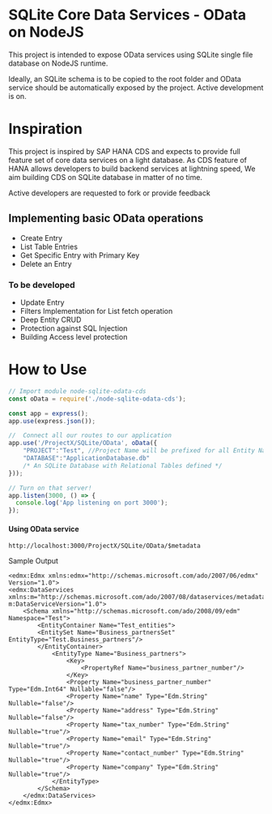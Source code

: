 # SQLite Core Data Services - OData on NodeJS 
This project is intended to expose OData services using SQLite single file database on NodeJS runtime.

Ideally, an SQLite schema is to be copied to the root folder and OData service should be automatically exposed by the project.
Active development is on.

# Inspiration
This project is inspired by SAP HANA CDS and expects to provide full feature set of core data services on a light database.
As CDS feature of HANA allows developers to build backend services at lightning speed, We aim building CDS on SQLite database in matter of no time.

Active developers are requested to fork or provide feedback

## Implementing basic OData operations
  + Create Entry
  + List Table Entries
  + Get Specific Entry with Primary Key
  + Delete an Entry

### To be developed
  + Update Entry
  + Filters Implementation for List fetch operation
  + Deep Entity CRUD
  + Protection against SQL Injection
  + Building Access level protection

# How to Use
```javascript
// Import module node-sqlite-odata-cds
const oData = require('./node-sqlite-odata-cds');

const app = express();
app.use(express.json());

//  Connect all our routes to our application
app.use('/ProjectX/SQLite/OData', oData({
	"PROJECT":"Test", //Project Name will be prefixed for all Entity Names
	"DATABASE":"ApplicationDatabase.db" 
	/* An SQLite Database with Relational Tables defined */
}));

// Turn on that server!
app.listen(3000, () => {
  console.log('App listening on port 3000');
});
```

#### Using OData service
```
http://localhost:3000/ProjectX/SQLite/OData/$metadata
```
Sample Output
```
<edmx:Edmx xmlns:edmx="http://schemas.microsoft.com/ado/2007/06/edmx" Version="1.0">
<edmx:DataServices xmlns:m="http://schemas.microsoft.com/ado/2007/08/dataservices/metadata" m:DataServiceVersion="1.0">
    <Schema xmlns="http://schemas.microsoft.com/ado/2008/09/edm" Namespace="Test">
        <EntityContainer Name="Test_entities">
        <EntitySet Name="Business_partnersSet" EntityType="Test.Business_partners"/>
        </EntityContainer>
            <EntityType Name="Business_partners">
                <Key>
                    <PropertyRef Name="business_partner_number"/>
                </Key>
                <Property Name="business_partner_number" Type="Edm.Int64" Nullable="false"/>
                <Property Name="name" Type="Edm.String" Nullable="false"/>
                <Property Name="address" Type="Edm.String" Nullable="false"/>
                <Property Name="tax_number" Type="Edm.String" Nullable="true"/>
                <Property Name="email" Type="Edm.String" Nullable="true"/>
                <Property Name="contact_number" Type="Edm.String" Nullable="true"/>
                <Property Name="company" Type="Edm.String" Nullable="true"/>
            </EntityType>
        </Schema>
    </edmx:DataServices>
</edmx:Edmx>
```

